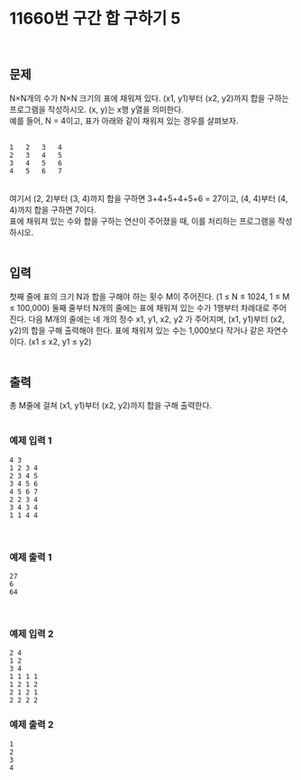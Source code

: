 # 11660번 구간 합 구하기 5

<br/>

## 문제

N×N개의 수가 N×N 크기의 표에 채워져 있다. (x1, y1)부터 (x2, y2)까지 합을 구하는 프로그램을 작성하시오. (x, y)는 x행 y열을 의미한다.<br/>
예를 들어, N = 4이고, 표가 아래와 같이 채워져 있는 경우를 살펴보자.<br/><br/>

```
1	2	3	4
2	3	4	5
3	4	5	6
4	5	6	7
```

<br/>여기서 (2, 2)부터 (3, 4)까지 합을 구하면 3+4+5+4+5+6 = 27이고, (4, 4)부터 (4, 4)까지 합을 구하면 7이다.<br/>
표에 채워져 있는 수와 합을 구하는 연산이 주어졌을 때, 이를 처리하는 프로그램을 작성하시오.<br/><br/>

## 입력
첫째 줄에 표의 크기 N과 합을 구해야 하는 횟수 M이 주어진다. (1 ≤ N ≤ 1024, 1 ≤ M ≤ 100,000) 둘째 줄부터 N개의 줄에는 표에 채워져 있는 수가 1행부터 차례대로 주어진다. 다음 M개의 줄에는 네 개의 정수 x1, y1, x2, y2 가 주어지며, (x1, y1)부터 (x2, y2)의 합을 구해 출력해야 한다. 표에 채워져 있는 수는 1,000보다 작거나 같은 자연수이다. (x1 ≤ x2, y1 ≤ y2)<br/><br/>

## 출력
총 M줄에 걸쳐 (x1, y1)부터 (x2, y2)까지 합을 구해 출력한다.<br/><br/>


### 예제 입력 1 

```
4 3
1 2 3 4
2 3 4 5
3 4 5 6
4 5 6 7
2 2 3 4
3 4 3 4
1 1 4 4
```

<br/>

### 예제 출력 1 

```
27
6
64
```

<br/>

### 예제 입력 2 

```
2 4
1 2
3 4
1 1 1 1
1 2 1 2
2 1 2 1
2 2 2 2
```

### 예제 출력 2

```
1
2
3
4
```